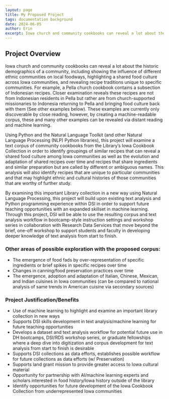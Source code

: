 ```yaml
---
layout: page
title: My Proposed Project
tags: documentation background
date: 2024-06-05
author: Erin
excerpt: Iowa church and community cookbooks can reveal a lot about the historic demographics of a community
---
```




## Project Overview

Iowa church and community cookbooks can reveal a lot about the historic demographics of a community, including showing the influence of different ethnic communities on local foodways, highlighting a shared food culture across Iowa communities, and revealing recipe traditions unique to specific communities. For example, a Pella church cookbook contains a subsection of Indonesian recipes. Closer examination reveals these recipes are not from Indonesian residents in Pella but rather are from church-supported missionaries to Indonesia returning to Pella and bringing food culture back with them (See other examples below). These examples are currently only discoverable by close reading, however, by creating a machine-readable corpus, these and many other examples can be revealed via distant reading and machine learning.

Using Python and the Natural Language Toolkit (and other Natural Language Processing (NLP) Python libraries), this project will examine a text corpus of community cookbooks from the Library’s Iowa Cookbook Collection in order to identify groupings of similar recipes that can reveal a shared food culture among Iowa communities as well as the evolution and adaptation of shared recipes over time and recipes that share ingredients and similar preparation but are called by different or ambiguous names. This analysis will also identify recipes that are unique to particular communities and that may highlight ethnic and cultural histories of those communities that are worthy of further study. 

By examining this important Library collection in a new way using Natural Language Processing, this project will build upon existing text analysis and Python programming experience within DSI in order to support future teaching opportunities with an expanded skillset in machine learning. Through this project, DSI will be able to use the resulting corpus and text analysis workflow in bootcamp-style instruction settings and workshop series in collaboration with Research Data Services that move beyond the brief, one-off workshop to support students and faculty in developing deeper knowledge of text analysis from start to finish. 


### Other areas of possible exploration with the proposed corpus:

* The emergence of food fads by over-representation of specific ingredients or brief spikes in specific recipes over time
* Changes in canning/food preservation practices over time
* The emergence, adoption and adaptation of Italian, Chinese, Mexican, and Indian cuisines in Iowa communities (can be compared to national analysis of same trends in American cuisine via secondary sources)


### Project Justification/Benefits

* Use of machine learning to highlight and examine an important library collection in new ways
* Supports DSI skills development in text analysis/machine learning for future teaching opportunities
* Develops a dataset and text analysis workflow for potential future use in DH bootcamps, DSI/RDS workshop series, or graduate fellowships where a deep dive into digitization and corpus development for text analysis from start to finish is desirable 
* Supports DSI collections as data efforts, establishes possible workflow for future collections as data efforts (w/ Preservation)
* Supports land grant mission to provide greater access to Iowa cultural material
* Opportunity for partnership with AI/machine learning experts and scholars interested in food history/Iowa history outside of the library
* Identify opportunities for future development of the Iowa Cookbook Collection from underrepresented Iowa communities
